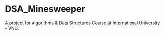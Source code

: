 # DSA_Minesweeper
A project for Algorithms &amp; Data Structures Course at International University - VNU.

